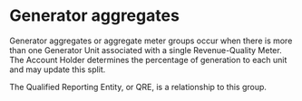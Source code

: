 # Generator aggregates

Generator aggregates or aggregate meter groups occur when there is more than one Generator Unit associated with a single Revenue-Quality Meter. The Account Holder determines the percentage of generation to each unit and may update this split.

The Qualified Reporting Entity, or QRE, is a relationship to this group.
